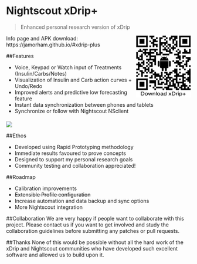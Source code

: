 # Nightscout xDrip+
> Enhanced personal research version of xDrip

 <img align="right" src="Documentation/images/download-xdrip-plus-qr-code.png">
 Info page and APK download: https://jamorham.github.io/#xdrip-plus


##Features
* Voice, Keypad or Watch input of Treatments (Insulin/Carbs/Notes)
* Visualization of Insulin and Carb action curves + Undo/Redo
* Improved alerts and predictive low forecasting feature
* Instant data synchronization between phones and tablets
* Synchronize or follow with Nightscout NSclient
<img align="middle" src="https://jamorham.github.io/images/jamorham-natural-language-treatments-two-web.png">

##Ethos
* Developed using Rapid Prototyping methodology
* Immediate results favoured to prove concepts
* Designed to support my personal research goals
* Community testing and collaboration appreciated!

##Roadmap
* Calibration improvements
* ~~Extensible Profile configuration~~
* Increase automation and data backup and sync options
* More Nightscout integration

##Collaboration
We are very happy if people want to collaborate with this project. Please contact us if you want to get involved and study the collaboration guidelines before submitting any patches or pull requests.

##Thanks
None of this would be possible without all the hard work of the xDrip and Nightscout communities who have developed such excellent software and allowed us to build upon it.

